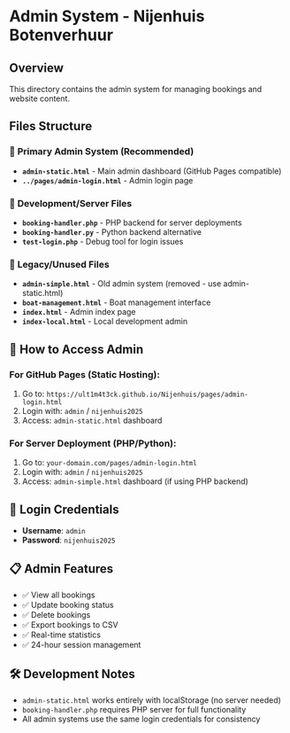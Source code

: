 # Admin System - Nijenhuis Botenverhuur

## Overview
This directory contains the admin system for managing bookings and website content.

## Files Structure

### 🎯 **Primary Admin System (Recommended)**
- **`admin-static.html`** - Main admin dashboard (GitHub Pages compatible)
- **`../pages/admin-login.html`** - Admin login page

### 🔧 **Development/Server Files**
- **`booking-handler.php`** - PHP backend for server deployments
- **`booking-handler.py`** - Python backend alternative
- **`test-login.php`** - Debug tool for login issues

### 📁 **Legacy/Unused Files**
- **`admin-simple.html`** - Old admin system (removed - use admin-static.html)
- **`boat-management.html`** - Boat management interface
- **`index.html`** - Admin index page
- **`index-local.html`** - Local development admin

## 🚀 **How to Access Admin**

### For GitHub Pages (Static Hosting):
1. Go to: `https://ult1m4t3ck.github.io/Nijenhuis/pages/admin-login.html`
2. Login with: `admin` / `nijenhuis2025`
3. Access: `admin-static.html` dashboard

### For Server Deployment (PHP/Python):
1. Go to: `your-domain.com/pages/admin-login.html`
2. Login with: `admin` / `nijenhuis2025`
3. Access: `admin-simple.html` dashboard (if using PHP backend)

## 🔐 **Login Credentials**
- **Username**: `admin`
- **Password**: `nijenhuis2025`

## 📋 **Admin Features**
- ✅ View all bookings
- ✅ Update booking status
- ✅ Delete bookings
- ✅ Export bookings to CSV
- ✅ Real-time statistics
- ✅ 24-hour session management

## 🛠 **Development Notes**
- `admin-static.html` works entirely with localStorage (no server needed)
- `booking-handler.php` requires PHP server for full functionality
- All admin systems use the same login credentials for consistency
